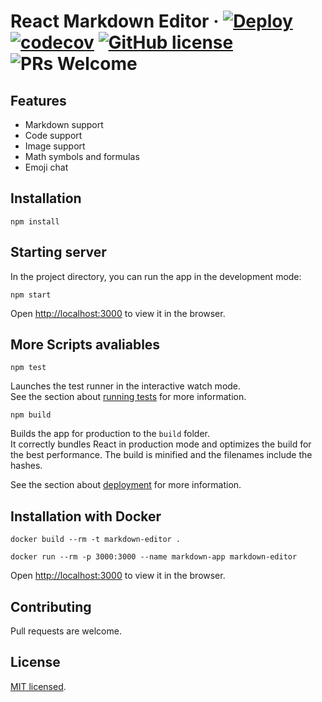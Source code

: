 # React Markdown Editor &middot; [![Deploy](https://github.com/alexjcm/react-markdown-editor/actions/workflows/deploy.yml/badge.svg)](https://github.com/alexjcm/react-markdown-editor/actions) [![codecov](https://codecov.io/gh/alexjcm/react-markdown-editor/branch/main/graph/badge.svg)](https://codecov.io/gh/alexjcm/react-markdown-editor) [![GitHub license](https://img.shields.io/badge/license-MIT-blue.svg)](https://github.com/facebook/react/blob/master/LICENSE) ![PRs Welcome](https://img.shields.io/badge/PRs-welcome-brightgreen.svg)


## Features

- Markdown support 
- Code support
- Image support
- Math symbols and formulas
- Emoji chat

## Installation

`npm install`

## Starting server

In the project directory, you can run the app in the development mode:

`npm start`

Open [http://localhost:3000](http://localhost:3000) to view it in the browser.

## More Scripts avaliables

`npm test`

Launches the test runner in the interactive watch mode.\
See the section about [running tests](https://facebook.github.io/create-react-app/docs/running-tests) for more information.

`npm build`

Builds the app for production to the `build` folder.\
It correctly bundles React in production mode and optimizes the build for the best performance. The build is minified and the filenames include the hashes.

See the section about [deployment](https://facebook.github.io/create-react-app/docs/deployment) for more information.


## Installation with Docker

`docker build --rm -t markdown-editor .`

`docker run --rm -p 3000:3000 --name markdown-app markdown-editor`

Open [http://localhost:3000](http://localhost:3000) to view it in the browser.

## Contributing

Pull requests are welcome.

## License

[MIT licensed](./LICENSE).
